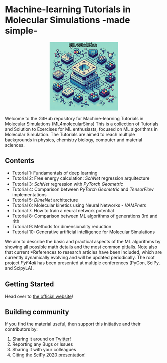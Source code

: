 # Machine-learning Tutorials in Molecular Simulations -made simple-

<p align="center">
  <img src="logo.png" width="218" alt=" "/>
</p>

Welcome to the GitHub repository for Machine-learning Tutorials in Molecular Simulations (ML4molecularSims)
This is a collection of Tutorials and Solution to Exercises for ML enthusiasts, focused on ML algorithms in Molecular Simulation. The Tutorials are aimed to reach multiple backgrounds in physics, chemistry biology, computer and material sciences. 

## Contents


- Tutorial 1: Fundamentals of deep learning 
- Tutorial 2: Free energy calculation: *SchNet* regression arquitecture
- Tutorial 3: *SchNet* regression with *PyTorch Geometric*
- Tutorial 4: Comparison between *PyTorch Geometric* and *TensorFlow* implementations
- Tutorial 5: *DimeNet* architecture
- Tutorial 6: Molecular kinetics using Neural Networks - *VAMPnets*
- Tutorial 7: How to train a neural network potential
- Tutorial 8: Comparison between ML algorithms of generations 3rd and 4th   
- Tutorial 9: Methods for dimensionality reduction
- Tutorial 10: Generative artificial intelligence for Molecular Simulations



We aim to describe the basic and practical aspects of the ML algorithms by showing all possible math details and the most common pitfalls. Note also that current *References to research articles have been included, which are currently dynamically evolving and will be updated periodically.
The root project *PyF4all* has been presented at multiple conferences (PyCon, SciPy, and ScipyLA).



## Getting Started

Head over to [the official website][myPage]!

[myPage]: https://sites.google.com/view/guzmanresearch/teaching

## Building community

If you find the material useful, then support this initiative and their contributors by:

1. Sharing it around on [Twitter][myTwitter]!
2. Reporting any Bugs or Issues
3. Sharing it with your colleagues
4. Citing the [SciPy 2020 presentation][pubPyF4all]!
   
[myTwitter]:https://x.com/whoratz
[pubPyF4all]:https://zenodo.org/records/3961232 
